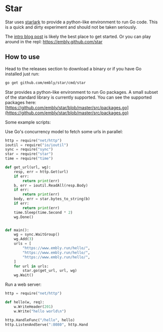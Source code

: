 # Star

Star uses [starlark](https://github.com/google/starlark-go) to provide a python-like environment to run Go code. This is a quick and dirty experiment and should not be taken seriously.

The [intro blog post](https://embly.run/star) is likely the best place to get started. Or you can play around in the repl: https://embly.github.com/star

## How to use

Head to the releases section to download a binary or if you have Go installed just run:
```bash
go get github.com/embly/star/cmd/star
```

Star provides a python-like environment to run Go packages. A small subset of the standard library is currently supported. You can see the supported packages here: [https://github.com/embly/star/blob/master/src/packages.go](https://github.com/embly/star/blob/master/src/packages.go)

Some example scripts:

Use Go's concurrency model to fetch some urls in parallel:
```python
http = require("net/http")
ioutil = require("io/ioutil")
sync = require("sync")
star = require("star")
time = require("time")

def get_url(url, wg):
    resp, err = http.Get(url)
    if err:
        return print(err)
    b, err = ioutil.ReadAll(resp.Body)
    if err:
        return print(err)
    body, err = star.bytes_to_string(b)
    if err:
        return print(err)
    time.Sleep(time.Second * 2)
    wg.Done()


def main():
    wg = sync.WaitGroup()
    wg.Add(3)
    urls = [
        "https://www.embly.run/hello/",
        "https://www.embly.run/hello/",
        "https://www.embly.run/hello/",
    ]
    for url in urls:
        star.go(get_url, url, wg)
    wg.Wait()
```


Run a web server:

```python
http = require("net/http")

def hello(w, req):
    w.WriteHeader(201)
    w.Write("hello world\n")

http.HandleFunc("/hello", hello)
http.ListenAndServe(":8080", http.Hand
```
